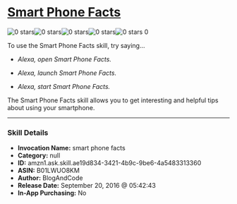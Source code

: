 # [Smart Phone Facts](http://alexa.amazon.com/#skills/amzn1.ask.skill.ae19d834-3421-4b9c-9be6-4a5483313360)
![0 stars](../../images/ic_star_border_black_18dp_1x.png)![0 stars](../../images/ic_star_border_black_18dp_1x.png)![0 stars](../../images/ic_star_border_black_18dp_1x.png)![0 stars](../../images/ic_star_border_black_18dp_1x.png)![0 stars](../../images/ic_star_border_black_18dp_1x.png) 0

To use the Smart Phone Facts skill, try saying...

* *Alexa, open Smart Phone Facts.*

* *Alexa, launch Smart Phone Facts.*

* *Alexa, start Smart Phone Facts.*

The Smart Phone Facts skill allows you to get interesting and helpful tips about using your smartphone.

***

### Skill Details

* **Invocation Name:** smart phone facts
* **Category:** null
* **ID:** amzn1.ask.skill.ae19d834-3421-4b9c-9be6-4a5483313360
* **ASIN:** B01LWUO8KM
* **Author:** BlogAndCode
* **Release Date:** September 20, 2016 @ 05:42:43
* **In-App Purchasing:** No

